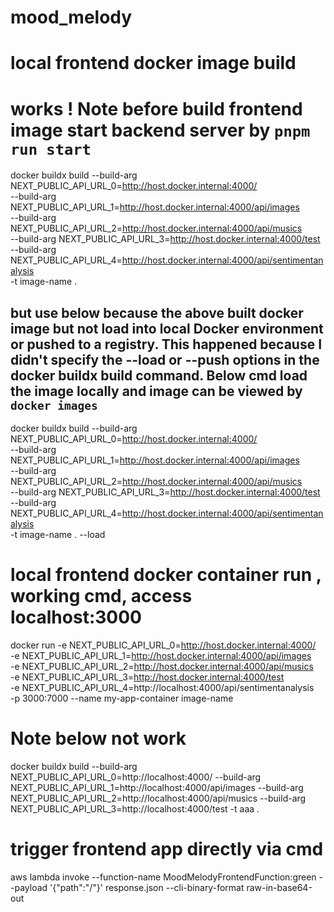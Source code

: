 # mood_melody

# local frontend docker image build

# works ! Note before build frontend image start backend server by `pnpm run start`

docker buildx build --build-arg NEXT_PUBLIC_API_URL_0=http://host.docker.internal:4000/ \
 --build-arg NEXT_PUBLIC_API_URL_1=http://host.docker.internal:4000/api/images \
 --build-arg NEXT_PUBLIC_API_URL_2=http://host.docker.internal:4000/api/musics \
 --build-arg NEXT_PUBLIC_API_URL_3=http://host.docker.internal:4000/test \
 --build-arg NEXT_PUBLIC_API_URL_4=http://host.docker.internal:4000/api/sentimentanalysis \
 -t image-name .

## but use below because the above built docker image but not load into local Docker environment or pushed to a registry. This happened because I didn't specify the --load or --push options in the docker buildx build command. Below cmd load the image locally and image can be viewed by `docker images`

docker buildx build --build-arg NEXT_PUBLIC_API_URL_0=http://host.docker.internal:4000/ \
 --build-arg NEXT_PUBLIC_API_URL_1=http://host.docker.internal:4000/api/images \
 --build-arg NEXT_PUBLIC_API_URL_2=http://host.docker.internal:4000/api/musics \
 --build-arg NEXT_PUBLIC_API_URL_3=http://host.docker.internal:4000/test \
 --build-arg NEXT_PUBLIC_API_URL_4=http://host.docker.internal:4000/api/sentimentanalysis \
 -t image-name . --load

# local frontend docker container run , working cmd, access localhost:3000

docker run -e NEXT_PUBLIC_API_URL_0=http://host.docker.internal:4000/ \
 -e NEXT_PUBLIC_API_URL_1=http://host.docker.internal:4000/api/images \
 -e NEXT_PUBLIC_API_URL_2=http://host.docker.internal:4000/api/musics \
 -e NEXT_PUBLIC_API_URL_3=http://host.docker.internal:4000/test \
 -e NEXT_PUBLIC_API_URL_4=http://localhost:4000/api/sentimentanalysis \
 -p 3000:7000 --name my-app-container image-name

# Note below not work

docker buildx build --build-arg NEXT_PUBLIC_API_URL_0=http://localhost:4000/ --build-arg NEXT_PUBLIC_API_URL_1=http://localhost:4000/api/images --build-arg
NEXT_PUBLIC_API_URL_2=http://localhost:4000/api/musics --build-arg
NEXT_PUBLIC_API_URL_3=http://localhost:4000/test -t aaa .

# trigger frontend app directly via cmd

aws lambda invoke --function-name MoodMelodyFrontendFunction:green --payload '{"path":"/"}' response.json --cli-binary-format raw-in-base64-out
